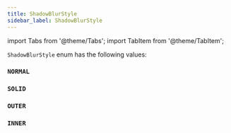 ```yaml
---
title: ShadowBlurStyle
sidebar_label: ShadowBlurStyle
---
```

import Tabs from '@theme/Tabs';
import TabItem from '@theme/TabItem';

`ShadowBlurStyle` enum has the following values:

### `NORMAL`
### `SOLID`
### `OUTER`
### `INNER`

